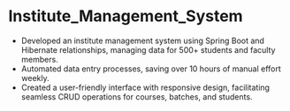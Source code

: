 # Institute_Management_System


- Developed an institute management system using Spring Boot and Hibernate relationships, managing data for 500+ students and faculty members.
- Automated data entry processes, saving over 10 hours of manual effort weekly.
- Created a user-friendly interface with responsive design, facilitating seamless CRUD operations for courses, batches, and students.
